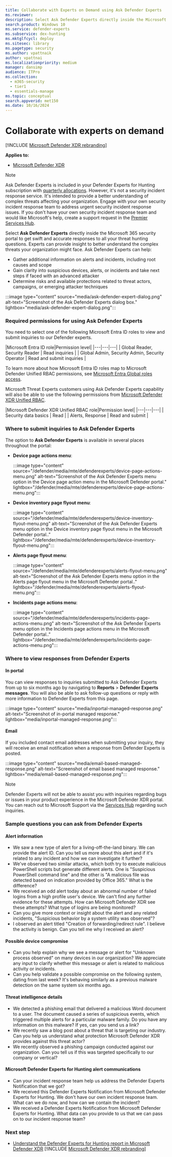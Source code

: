 ```yaml
---
title: Collaborate with Experts on Demand using Ask Defender Experts
ms.reviewer:
description: Select Ask Defender Experts directly inside the Microsoft Defender security portal to get swift and accurate responses to all your threat hunting questions.
search.product: Windows 10
ms.service: defender-experts
ms.subservice: dex-hunting
ms.mktglfcycl: deploy
ms.sitesec: library
ms.pagetype: security
ms.author: vpattnaik
author: vpattnai
ms.localizationpriority: medium
manager: dansimp
audience: ITPro
ms.collection:
  - m365-security
  - tier1
  - essentials-manage
ms.topic: conceptual
search.appverid: met150
ms.date: 10/16/2024
---
```


# Collaborate with experts on demand

[!INCLUDE [Microsoft Defender XDR rebranding](../includes/microsoft-defender.md)]

**Applies to:**

- [Microsoft Defender XDR](microsoft-365-defender.md)

> [!NOTE]
> Ask Defender Experts is included in your Defender Experts for Hunting subscription with [quarterly allocations](before-you-begin-defender-experts.md#eligibility-and-licensing). However, it's not a security incident response service. It's intended to provide a better understanding of complex threats affecting your organization. Engage with your own security incident response team to address urgent security incident response issues. If you don't have your own security incident response team and would like Microsoft's help, create a support request in the [Premier Services Hub](/services-hub/).

Select **Ask Defender Experts** directly inside the Microsoft 365 security portal to get swift and accurate responses to all your threat hunting questions. Experts can provide insight to better understand the complex threats your organization might face. Ask Defender Experts can help:

- Gather additional information on alerts and incidents, including root causes and scope
- Gain clarity into suspicious devices, alerts, or incidents and take next steps if faced with an advanced attacker
- Determine risks and available protections related to threat actors, campaigns, or emerging attacker techniques

 :::image type="content" source="media/ask-defender-expert-dialog.png" alt-text="Screenshot of the Ask Defender Experts dialog box." lightbox="media/ask-defender-expert-dialog.png":::

### Required permissions for using Ask Defender Experts

You need to select one of the following Microsoft Entra ID roles to view and submit inquiries to our Defender experts.

|Microsoft Entra ID role|Permission level|
|---|---|---|
| Global Reader, Security Reader | Read inquiries |
| Global Admin, Security Admin, Security Operator | Read and submit inquiries |

To learn more about how Microsoft Entra ID roles map to Microsoft Defender Unified RBAC permissions, see [Microsoft Entra Global roles access](compare-rbac-roles.md#microsoft-entra-global-roles-access).

Microsoft Threat Experts customers using Ask Defender Experts capability will also be able to use the following permissions from [Microsoft Defender XDR Unified RBAC](../defender-xdr/custom-permissions-details.md).

|Microsoft Defender XDR Unified RBAC role|Permission level|
|---|---|---|
| Security data basics | Read |
| Alerts, Response | Read and submit |

### Where to submit inquiries to Ask Defender Experts

The option to **Ask Defender Experts** is available in several places throughout the portal:

- **Device page actions menu**:

  :::image type="content" source="/defender/media/mte/defenderexperts/device-page-actions-menu.png" alt-text="Screenshot of the Ask Defender Experts menu option in the Device page action menu in the Microsoft Defender portal." lightbox="/defender/media/mte/defenderexperts/device-page-actions-menu.png":::

- **Device inventory page flyout menu**:

  :::image type="content" source="/defender/media/mte/defenderexperts/device-inventory-flyout-menu.png" alt-text="Screenshot of the Ask Defender Experts menu option in the Device inventory page flyout menu in the Microsoft Defender portal.." lightbox="/defender/media/mte/defenderexperts/device-inventory-flyout-menu.png":::

- **Alerts page flyout menu**:

  :::image type="content" source="/defender/media/mte/defenderexperts/alerts-flyout-menu.png" alt-text="Screenshot of the Ask Defender Experts menu option in the Alerts page flyout menu in the Microsoft Defender portal.." lightbox="/defender/media/mte/defenderexperts/alerts-flyout-menu.png":::

- **Incidents page actions menu**:

  :::image type="content" source="/defender/media/mte/defenderexperts/incidents-page-actions-menu.png" alt-text="Screenshot of the Ask Defender Experts menu option in the Incidents page actions menu in the Microsoft Defender portal.." lightbox="/defender/media/mte/defenderexperts/incidents-page-actions-menu.png":::

### Where to view responses from Defender Experts

#### In portal

You can view responses to inquiries submitted to Ask Defender Experts from up to six months ago by navigating to **Reports** > **Defender Experts messages**. You will also be able to ask follow-up questions or reply with more information to Defender Experts from this page.

:::image type="content" source="media/inportal-managed-response.png" alt-text="Screenshot of in-portal managed response." lightbox="media/inportal-managed-response.png":::

#### Email

If you included contact email addresses when submitting your inquiry, they will receive an email notification when a response from Defender Experts is posted.

:::image type="content" source="media/email-based-managed-response.png" alt-text="Screenshot of email based managed response." lightbox="media/email-based-managed-response.png":::

> [!NOTE]
> Defender Experts will not be able to assist you with inquiries regarding bugs or issues in your product experience in the Microsoft Defender XDR portal. You can reach out to Microsoft Support via the [Services Hub](https://serviceshub.microsoft.com/home) regarding such inquiries.

### Sample questions you can ask from Defender Experts

#### Alert information

- We saw a new type of alert for a living-off-the-land binary. We can provide the alert ID. Can you tell us more about this alert and if it's related to any incident and how we can investigate it further?
- We've observed two similar attacks, which both try to execute malicious PowerShell scripts but generate different alerts. One is "Suspicious PowerShell command line" and the other is "A malicious file was detected based on indication provided by Office 365." What is the difference?
- We received an odd alert today about an abnormal number of failed logins from a high profile user's device. We can't find any further evidence for these attempts. How can Microsoft Defender XDR see these attempts? What type of logins are being monitored?
- Can you give more context or insight about the alert and any related incidents, "Suspicious behavior by a system utility was observed"?
- I observed an alert titled "Creation of forwarding/redirect rule". I believe the activity is benign. Can you tell me why I received an alert?

#### Possible device compromise

- Can you help explain why we see a message or alert for "Unknown process observed" on many devices in our organization? We appreciate any input to clarify whether this message or alert is related to malicious activity or incidents.
- Can you help validate a possible compromise on the following system, dating from last week? It's behaving similarly as a previous malware detection on the same system six months ago.

#### Threat intelligence details

- We detected a phishing email that delivered a malicious Word document to a user. The document caused a series of suspicious events, which triggered multiple alerts for a particular malware family. Do you have any information on this malware? If yes, can you send us a link?
- We recently saw a blog post about a threat that is targeting our industry. Can you help us understand what protection Microsoft Defender XDR provides against this threat actor?
- We recently observed a phishing campaign conducted against our organization. Can you tell us if this was targeted specifically to our company or vertical?

#### Microsoft Defender Experts for Hunting alert communications

- Can your incident response team help us address the Defender Experts Notification that we got?
- We received this Defender Experts Notification from Microsoft Defender Experts for Hunting. We don't have our own incident response team. What can we do now, and how can we contain the incident?
- We received a Defender Experts Notification from Microsoft Defender Experts for Hunting. What data can you provide to us that we can pass on to our incident response team?

### Next step

- [Understand the Defender Experts for Hunting report in Microsoft Defender XDR](defender-experts-report.md)
[!INCLUDE [Microsoft Defender XDR rebranding](../includes/defender-m3d-techcommunity.md)]
